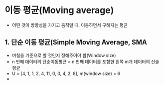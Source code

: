 # 이동 평균(Moving average)
- 어떤 것이 방향성을 가지고 움직일 때, 이동하면서 구해지는 평균

## 1. 단순 이동 평균(Simple Moving Average, SMA
- 며칠을 기준으로 할 것인지 정해주어야 함(Window size)
- n 번째 데이터의 단순이동평균 = n 번째 데이터를 포함한 왼쪽 m개 데이터의 산술평균
- U = [4, 1, 1, 2, 4, 11, 0, 0, 4, 2, 8], m(window size) = 6
- 

